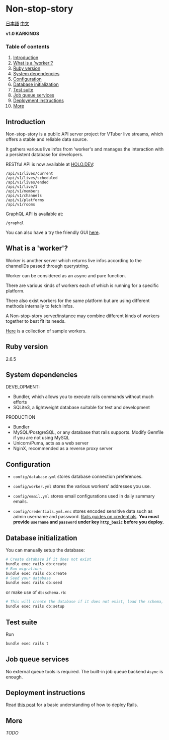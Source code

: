 # Non-stop-story

[日本語](docs/README.ja.md) [中文](docs/README.zh_CN.md)

**v1.0 KARKINOS**

### Table of contents

1. [Introduction](#introduction)
1. [What is a 'worker'?](#what-is-a-worker)
1. [Ruby version](#ruby-version)
1. [System dependencies](#system-dependencies)
1. [Configuration](#configuration)
1. [Database initialization](#database-initialization)
1. [Test suite](#test-suite)
1. [Job queue services](#job-queue-services)
1. [Deployment instructions](#deployment-instructions)
1. [More](#more)

## <a id="introduction"></a>Introduction

Non-stop-story is a public API server project for VTuber live streams, which offers a stable and reliable data source. 

It gathers various live infos from 'worker's and manages the interaction with a persistent database for developers.

RESTful API is now available at [HOLO.DEV](https://holo.dev/):
```
/api/v1/lives/current
/api/v1/lives/scheduled
/api/v1/lives/ended
/api/v1/live/1
/api/v1/members
/api/v1/channels
/api/v1/platforms
/api/v1/rooms
```

GraphQL API is available at:
```
/graphql
```

You can also have a try the friendly GUI [here](https://holo.dev/graphql).

## What is a 'worker'?

Worker is another server which returns live infos according to the channelIDs passed through querystring.

Worker can be considered as an async and pure function.

There are various kinds of workers each of which is running for a specific platform.

There also exist workers for the same platform but are using different methods internally to fetch infos.

A Non-stop-story server/instance may combine different kinds of workers together to best fit its needs.

[Here](https://github.com/YunzheZJU/holo-schedule-workers) is a collection of sample workers.

## Ruby version

2.6.5

## System dependencies

DEVELOPMENT:
* Bundler, which allows you to execute rails commands without much efforts
* SQLite3, a lightweight database suitable for test and development

PRODUCTION
* Bundler
* MySQL/PostgreSQL, or any database that rails supports. Modify Gemfile if you are not using MySQL
* Unicorn/Puma, acts as a web server
* NginX, recommended as a reverse proxy server

## Configuration

* `config/database.yml` stores database connection preferences.

* `config/worker.yml` stores the various workers' addresses you use.

* `config/email.yml` stores email configurations used in daily summary emails.

* `config/credentials.yml.enc` stores encoded sensitive data such as admin username and password.
[Rails guides on credentials](https://guides.rubyonrails.org/security.html#custom-credentials).
**You must provide `username` and `password` under key `http_basic` before you deploy.**

## Database initialization

You can manually setup the database:

```bash
# Create database if it does not exist
bundle exec rails db:create
# Run migrations
bundle exec rails db:create
# Seed your database
bundle exec rails db:seed
```

or make use of `db:schema.rb`:

```bash
# This will create the database if it does not exist, load the schema, then seed it
bundle exec rails db:setup
```

## Test suite

Run 
```bash
bundle exec rails t
```

## Job queue services

No external queue tools is required.
The built-in job queue backend `Async` is enough.

## Deployment instructions

Read [this post](https://www.ralfebert.de/tutorials/rails-deployment/) for a basic understanding of how to deploy Rails.

## More

*TODO*
